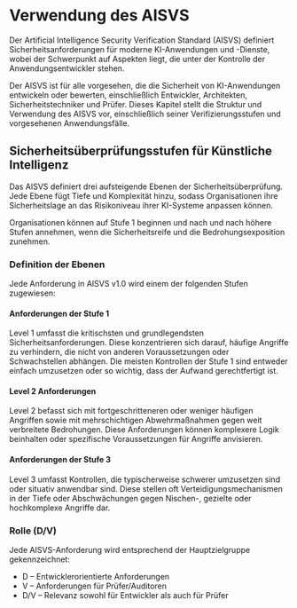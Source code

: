 # Verwendung des AISVS

Der Artificial Intelligence Security Verification Standard (AISVS) definiert Sicherheitsanforderungen für moderne KI-Anwendungen und -Dienste, wobei der Schwerpunkt auf Aspekten liegt, die unter der Kontrolle der Anwendungsentwickler stehen.

Der AISVS ist für alle vorgesehen, die die Sicherheit von KI-Anwendungen entwickeln oder bewerten, einschließlich Entwickler, Architekten, Sicherheitstechniker und Prüfer. Dieses Kapitel stellt die Struktur und Verwendung des AISVS vor, einschließlich seiner Verifizierungsstufen und vorgesehenen Anwendungsfälle.

## Sicherheitsüberprüfungsstufen für Künstliche Intelligenz

Das AISVS definiert drei aufsteigende Ebenen der Sicherheitsüberprüfung. Jede Ebene fügt Tiefe und Komplexität hinzu, sodass Organisationen ihre Sicherheitslage an das Risikoniveau ihrer KI-Systeme anpassen können.

Organisationen können auf Stufe 1 beginnen und nach und nach höhere Stufen annehmen, wenn die Sicherheitsreife und die Bedrohungsexposition zunehmen.

### Definition der Ebenen

Jede Anforderung in AISVS v1.0 wird einem der folgenden Stufen zugewiesen:

#### Anforderungen der Stufe 1

Level 1 umfasst die kritischsten und grundlegendsten Sicherheitsanforderungen. Diese konzentrieren sich darauf, häufige Angriffe zu verhindern, die nicht von anderen Voraussetzungen oder Schwachstellen abhängen. Die meisten Kontrollen der Stufe 1 sind entweder einfach umzusetzen oder so wichtig, dass der Aufwand gerechtfertigt ist.

#### Level 2 Anforderungen

Level 2 befasst sich mit fortgeschritteneren oder weniger häufigen Angriffen sowie mit mehrschichtigen Abwehrmaßnahmen gegen weit verbreitete Bedrohungen. Diese Anforderungen können komplexere Logik beinhalten oder spezifische Voraussetzungen für Angriffe anvisieren.

#### Anforderungen der Stufe 3

Level 3 umfasst Kontrollen, die typischerweise schwerer umzusetzen sind oder situativ anwendbar sind. Diese stellen oft Verteidigungsmechanismen in der Tiefe oder Abschwächungen gegen Nischen-, gezielte oder hochkomplexe Angriffe dar.

### Rolle (D/V)

Jede AISVS-Anforderung wird entsprechend der Hauptzielgruppe gekennzeichnet:

* D – Entwicklerorientierte Anforderungen
* V – Anforderungen für Prüfer/Auditoren
* D/V – Relevanz sowohl für Entwickler als auch für Prüfer

